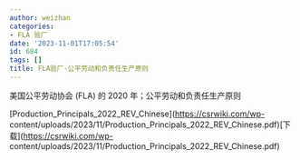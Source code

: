 ```yaml
---
author: weizhan
categories:
- FLA 验厂
date: '2023-11-01T17:05:54'
id: 684
tags: []
title: FLA验厂-公平劳动和负责任生产原则
---
```


美国公平劳动协会 (FLA) 的 2020 年；公平劳动和负责任生产原则

[Production_Principals_2022_REV_Chinese](https://csrwiki.com/wp-
content/uploads/2023/11/Production_Principals_2022_REV_Chinese.pdf)[下载](https://csrwiki.com/wp-
content/uploads/2023/11/Production_Principals_2022_REV_Chinese.pdf)

